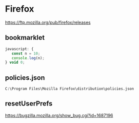 # Firefox

https://ftp.mozilla.org/pub/firefox/releases

## bookmarklet

~~~js
javascript: {
   const n = 10;
   console.log(n);
} void 0;
~~~

## policies.json

~~~
C:\Program Files\Mozilla Firefox\distribution\policies.json
~~~

## resetUserPrefs

https://bugzilla.mozilla.org/show_bug.cgi?id=1687196
